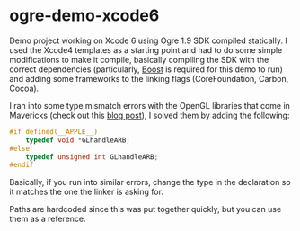 ogre-demo-xcode6
================

Demo project working on Xcode 6 using Ogre 1.9 SDK compiled statically. I used the Xcode4 templates as a starting point and had to do some simple modifications to make it compile, basically compiling the SDK with the correct dependencies (particularly, <a href="http://www.boost.org/">Boost</a> is required for this demo to run) and adding some frameworks to the linking flags (CoreFoundation, Carbon, Cocoa).

I ran into some type mismatch errors with the OpenGL libraries that come in Mavericks (check out this <a href="http://meandmark.com/blog/2011/11/sdl-opengl-typedef-redefinition-error-on-mac-os-x-10-7/">blog post</a>), I solved them by adding the following:

```cpp
#if defined(__APPLE__)  
	typedef void *GLhandleARB;
#else    
	typedef unsigned int GLhandleARB;
#endif
```

Basically, if you run into similar errors, change the type in the declaration so it matches the one the linker is asking for.

Paths are hardcoded since this was put together quickly, but you can use them as a reference.
